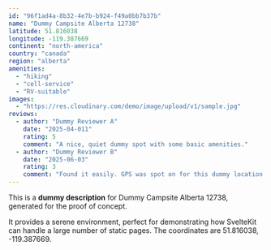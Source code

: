 ```yaml
---
id: "96f1ad4a-8b32-4e7b-b924-f49a0bb7b37b"
name: "Dummy Campsite Alberta 12738"
latitude: 51.816038
longitude: -119.387669
continent: "north-america"
country: "canada"
region: "alberta"
amenities:
  - "hiking"
  - "cell-service"
  - "RV-suitable"
images:
  - "https://res.cloudinary.com/demo/image/upload/v1/sample.jpg"
reviews:
  - author: "Dummy Reviewer A"
    date: "2025-04-011"
    rating: 5
    comment: "A nice, quiet dummy spot with some basic amenities."
  - author: "Dummy Reviewer B"
    date: "2025-06-03"
    rating: 3
    comment: "Found it easily. GPS was spot on for this dummy location."
---
```


This is a **dummy description** for Dummy Campsite Alberta 12738, generated for the proof of concept.

It provides a serene environment, perfect for demonstrating how SvelteKit can handle a large number of static pages. The coordinates are 51.816038, -119.387669.

